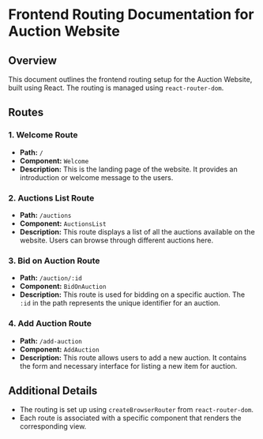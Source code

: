# Frontend Routing Documentation for Auction Website

## Overview

This document outlines the frontend routing setup for the Auction Website, built using React. The routing is managed using `react-router-dom`.

## Routes

### 1. Welcome Route

- **Path:** `/`
- **Component:** `Welcome`
- **Description:** This is the landing page of the website. It provides an introduction or welcome message to the users.

### 2. Auctions List Route

- **Path:** `/auctions`
- **Component:** `AuctionsList`
- **Description:** This route displays a list of all the auctions available on the website. Users can browse through different auctions here.

### 3. Bid on Auction Route

- **Path:** `/auction/:id`
- **Component:** `BidOnAuction`
- **Description:** This route is used for bidding on a specific auction. The `:id` in the path represents the unique identifier for an auction.

### 4. Add Auction Route

- **Path:** `/add-auction`
- **Component:** `AddAuction`
- **Description:** This route allows users to add a new auction. It contains the form and necessary interface for listing a new item for auction.

## Additional Details

- The routing is set up using `createBrowserRouter` from `react-router-dom`.
- Each route is associated with a specific component that renders the corresponding view.

